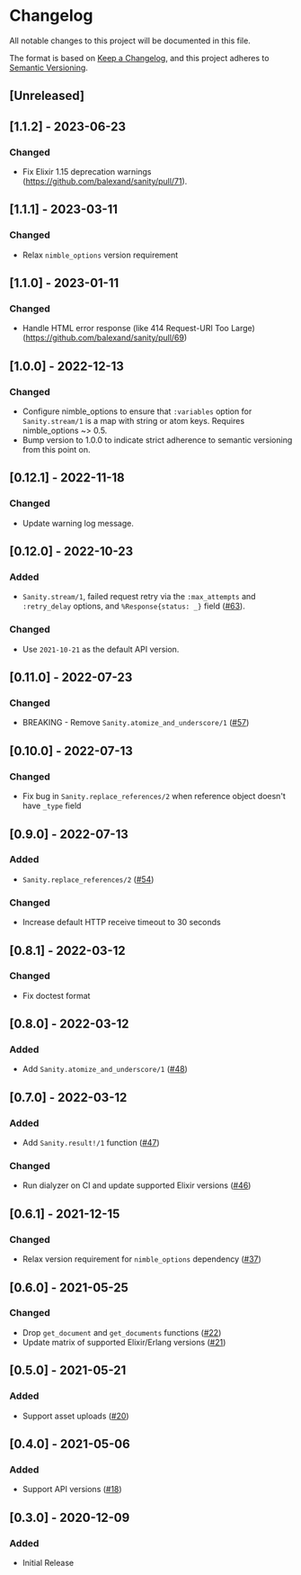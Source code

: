 # Changelog
All notable changes to this project will be documented in this file.

The format is based on [Keep a Changelog](https://keepachangelog.com/en/1.0.0/),
and this project adheres to [Semantic Versioning](https://semver.org/spec/v2.0.0.html).

## [Unreleased]

## [1.1.2] - 2023-06-23
### Changed
- Fix Elixir 1.15 deprecation warnings (https://github.com/balexand/sanity/pull/71).

## [1.1.1] - 2023-03-11
### Changed
- Relax `nimble_options` version requirement

## [1.1.0] - 2023-01-11
### Changed
- Handle HTML error response (like 414 Request-URI Too Large) (https://github.com/balexand/sanity/pull/69)

## [1.0.0] - 2022-12-13
### Changed
- Configure nimble_options to ensure that `:variables` option for `Sanity.stream/1` is a map with string or atom keys. Requires nimble_options ~> 0.5.
- Bump version to 1.0.0 to indicate strict adherence to semantic versioning from this point on.

## [0.12.1] - 2022-11-18
### Changed
- Update warning log message.

## [0.12.0] - 2022-10-23
### Added
- `Sanity.stream/1`, failed request retry via the `:max_attempts` and `:retry_delay` options, and `%Response{status: _}` field ([#63](https://github.com/balexand/sanity/pull/63)).

### Changed
- Use `2021-10-21` as the default API version.

## [0.11.0] - 2022-07-23
### Changed
- BREAKING - Remove `Sanity.atomize_and_underscore/1` ([#57](https://github.com/balexand/sanity/pull/57))

## [0.10.0] - 2022-07-13
### Changed
- Fix bug in `Sanity.replace_references/2` when reference object doesn't have `_type` field

## [0.9.0] - 2022-07-13
### Added
- `Sanity.replace_references/2` ([#54](https://github.com/balexand/sanity/pull/54))

### Changed
- Increase default HTTP receive timeout to 30 seconds

## [0.8.1] - 2022-03-12
### Changed
- Fix doctest format

## [0.8.0] - 2022-03-12
### Added
- Add `Sanity.atomize_and_underscore/1` ([#48](https://github.com/balexand/sanity/pull/48))

## [0.7.0] - 2022-03-12
### Added
- Add `Sanity.result!/1` function ([#47](https://github.com/balexand/sanity/pull/47))

### Changed
- Run dialyzer on CI and update supported Elixir versions ([#46](https://github.com/balexand/sanity/pull/46))

## [0.6.1] - 2021-12-15
### Changed
- Relax version requirement for `nimble_options` dependency ([#37](https://github.com/balexand/sanity/pull/37))

## [0.6.0] - 2021-05-25
### Changed
- Drop `get_document` and `get_documents` functions ([#22](https://github.com/balexand/sanity/pull/22))
- Update matrix of supported Elixir/Erlang versions ([#21](https://github.com/balexand/sanity/pull/21))

## [0.5.0] - 2021-05-21
### Added
- Support asset uploads ([#20](https://github.com/balexand/sanity/pull/20))

## [0.4.0] - 2021-05-06
### Added
- Support API versions ([#18](https://github.com/balexand/sanity/pull/18))

## [0.3.0] - 2020-12-09
### Added
- Initial Release
